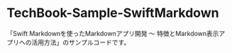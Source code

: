 # TechBook-Sample-SwiftMarkdown
「Swift Markdownを使ったMarkdownアプリ開発 〜 特徴とMarkdown表示アプリへの活用方法」のサンプルコードです。
